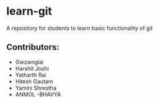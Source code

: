 # learn-git
A repository for students to learn basic functionality of git

## Contributors:
 - Gwzwnglai 
 - Harshit Joshi
 - Yatharth Rai
 - Hitesh Gautam
 - Yamini Shrestha
 - ANMOL 
 -BHAVYA
 
